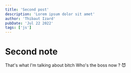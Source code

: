 ```yaml
---
title: 'Second post'
description: 'Lorem ipsum dolor sit amet'
author: 'Thibaut Izard'
pubDate: 'Jul 22 2022'
tags: ['js']
---
```

# Second note

That's what I'm talking about bitch
Who's the boss now ? 😈
